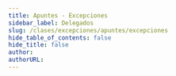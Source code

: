 ```yaml
---
title: Apuntes - Excepciones
sidebar_label: Delegados
slug: /clases/excepciones/apuntes/excepciones
hide_table_of_contents: false
hide_title: false
author: 
authorURL: 
---
```

